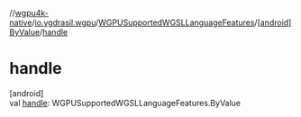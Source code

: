 //[wgpu4k-native](../../../../index.md)/[io.ygdrasil.wgpu](../../index.md)/[WGPUSupportedWGSLLanguageFeatures](../index.md)/[[android]ByValue](index.md)/[handle](handle.md)

# handle

[android]\
val [handle](handle.md): WGPUSupportedWGSLLanguageFeatures.ByValue